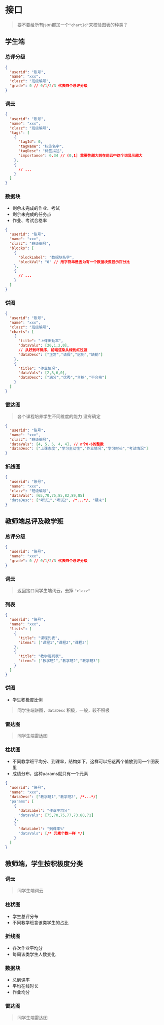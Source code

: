 # 接口
> 要不要给所有json都加一个`"chartId"`来校验图表的种类？
## 学生端
### 总评分级
```json
{
  "userid": "账号",
  "name": "xxx",
  "clazz": "班级编号",
  "grade": 0 // 0/1/2/3 代表四个总评分级
}
```
### 词云
```json
{
  "userid": "账号",
  "name": "xxx",
  "clazz": "班级编号",
  "tags": [
    {
      "tagId": 0,
      "tagName": "标签名字",
      "tagDesc": "标签描述",
      "importance": 0.34 // (0,1] 重要性越大则在词云中这个词显示越大
    },
    {
      // ...
    }
  ]
}
```
### 数据块
- 剩余未完成的作业、考试
- 剩余未完成的任务点
- 作业、考试合格率
```json
{
  "userid": "账号",
  "name": "xxx",
  "clazz": "班级编号",
  "blocks": [
    {
      "blockLabel": "数据块名字",
      "blockVal": "0" // 用字符串是因为有一个数据块要显示百分比
    },
    {
      // ...
    }
  ]
}
```
### 饼图
```json
{
  "userid": "账号",
  "name": "xxx",
  "clazz": "班级编号",
  "charts": [
    {
      "title": "上课出勤率",
      "dataVals": [20,1,2,0],
      // 从好到坏排序，前端渲染从绿到红过渡
      "dataDesc": ["正常","请假","迟到","缺勤"]
    },
    {
      "title": "作业情况",
      "dataVals": [2,8,6,0],
      "dataDesc": ["满分","优秀","合格","不合格"]
    }
  ]
}
```
### 雷达图
> 各个课程培养学生不同维度的能力  没有确定
```json
{
  "userid": "账号",
  "name": "xxx",
  "clazz": "班级编号",
  "dataVals": [4, 5, 5, 4, 4], // n个0-6的整数
  "dataDesc": ["上课态度","学习主动性","作业情况","学习时长","考试情况"]
}
```
### 折线图
```json
{
  "userid": "账号",
  "name": "xxx",
  "clazz": "班级编号",
  "dataVals": [65,70,75,85,82,89,85]
  "dataDesc": ["考试1","考试2", /*...*/, "期末"]
}
```
## 教师端总评及教学班
### 总评分级
```json
{
  "userid": "账号",
  "name": "xxx",
  "grade": 0 // 0/1/2/3 代表四个总评分级
}
```
### 词云
> 返回接口同学生端词云，去掉 `"clazz"`
### 列表
```json
{
  "userid": "账号",
  "name": "xxx",
  "lists": [
    {
      "title": "课程列表",
      "items": ["课程1","课程2","课程3"]
    },
    {
      "title": "教学班列表",
      "items": ["教学班1","教学班2","教学班3"]
    }
  ]
}
```
### 饼图
- 学生积极度比例
> 同学生端饼图，`dataDesc` 积极，一般，较不积极
### 雷达图
> 同学生端雷达图
### 柱状图
- 不同教学班平均分、到课率，结构如下，这样可以把这两个值放到同一个图表里
- 成绩分布，这种params就只有一个元素
```json
{
  "userid": "账号",
  "name": "xxx",
  "dataDesc": ["教学班1","教学班2", /*...*/]
  "params": [
    {
      "dataLabel": "作业平均分"
      "dataVals": [75,70,75,77,73,80,71]
    },
    {
      "dataLabel": "到课率%"
      "dataVals": [/* 元素个数一样 */]
    }
  ]
}
```
## 教师端，学生按积极度分类
### 词云
> 同学生端词云
### 柱状图
- 学生总评分布
- 不同教学班含该类学生的占比
### 折线图
- 各次作业平均分
- 每周该类学生人数变化
### 数据块
- 总到课率
- 平均在线时长
- 作业均分
### 雷达图
> 同学生端雷达图
